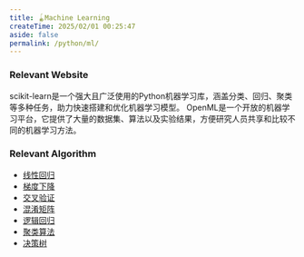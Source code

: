 ```yaml
---
title: 🪀Machine Learning
createTime: 2025/02/01 00:25:47
aside: false
permalink: /python/ml/
---
```

### Relevant Website

<CardGrid>
    <LinkCard icon="devicon:scikitlearn" size="5em" title="scikit-learn" href="https://scikit-learn.org">
        scikit-learn是一个强大且广泛使用的Python机器学习库，涵盖分类、回归、聚类等多种任务，助力快速搭建和优化机器学习模型。
    </LinkCard>
    <LinkCard icon="openmoji:feather" size="5em" title="OpenML" href="https://openml.org">
        OpenML是一个开放的机器学习平台，它提供了大量的数据集、算法以及实验结果，方便研究人员共享和比较不同的机器学习方法。
    </LinkCard>
</CardGrid>

### Relevant Algorithm 
- [线性回归](machine-learning/Linear-Regression.md)
- [梯度下降](machine-learning/Gradient-Descent.md)
- [交叉验证](machine-learning/Cross-Validation.md)
- [混淆矩阵](machine-learning/Confusion-Matrix.md)
- [逻辑回归](machine-learning/Logistic-Regression.md)
- [聚类算法](machine-learning/Clustering-Algorithm.md)
- [决策树](machine-learning/Decision-Tree.md)
